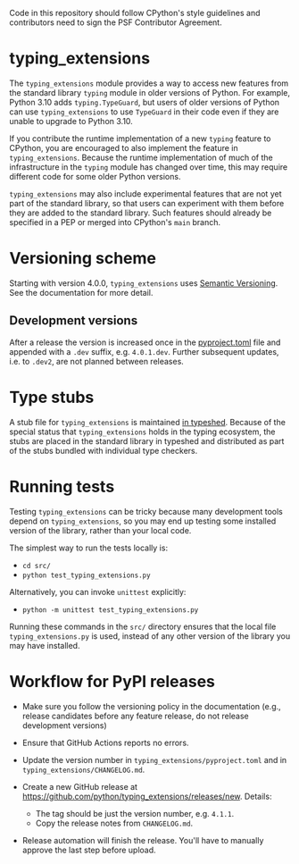 Code in this repository should follow CPython's style guidelines and
contributors need to sign the PSF Contributor Agreement.

# typing\_extensions

The `typing_extensions` module provides a way to access new features from the standard
library `typing` module in older versions of Python. For example, Python 3.10 adds
`typing.TypeGuard`, but users of older versions of Python can use `typing_extensions` to
use `TypeGuard` in their code even if they are unable to upgrade to Python 3.10.

If you contribute the runtime implementation of a new `typing` feature to CPython, you
are encouraged to also implement the feature in `typing_extensions`. Because the runtime
implementation of much of the infrastructure in the `typing` module has changed over
time, this may require different code for some older Python versions.

`typing_extensions` may also include experimental features that are not yet part of the
standard library, so that users can experiment with them before they are added to the
standard library. Such features should already be specified in a PEP or merged into
CPython's `main` branch.

# Versioning scheme

Starting with version 4.0.0, `typing_extensions` uses
[Semantic Versioning](https://semver.org/). See the documentation
for more detail.

## Development versions
After a release the version is increased once in the [pyproject.toml](/pyproject.toml) file and appended with a `.dev` suffix, e.g. `4.0.1.dev`.
Further subsequent updates, i.e. to `.dev2`, are not planned between releases.

# Type stubs

A stub file for `typing_extensions` is maintained
[in typeshed](https://github.com/python/typeshed/blob/main/stdlib/typing_extensions.pyi).
Because of the special status that `typing_extensions` holds in the typing ecosystem,
the stubs are placed in the standard library in typeshed and distributed as
part of the stubs bundled with individual type checkers.

# Running tests

Testing `typing_extensions` can be tricky because many development tools depend on
`typing_extensions`, so you may end up testing some installed version of the library,
rather than your local code.

The simplest way to run the tests locally is:

- `cd src/`
- `python test_typing_extensions.py`

Alternatively, you can invoke `unittest` explicitly:

- `python -m unittest test_typing_extensions.py`

Running these commands in the `src/` directory ensures that the local file
`typing_extensions.py` is used, instead of any other version of the library you
may have installed.

# Workflow for PyPI releases

- Make sure you follow the versioning policy in the documentation
  (e.g., release candidates before any feature release, do not release development versions)

- Ensure that GitHub Actions reports no errors.

- Update the version number in `typing_extensions/pyproject.toml` and in
  `typing_extensions/CHANGELOG.md`.

- Create a new GitHub release at https://github.com/python/typing_extensions/releases/new.
  Details:
  - The tag should be just the version number, e.g. `4.1.1`.
  - Copy the release notes from `CHANGELOG.md`.

- Release automation will finish the release. You'll have to manually
  approve the last step before upload.
